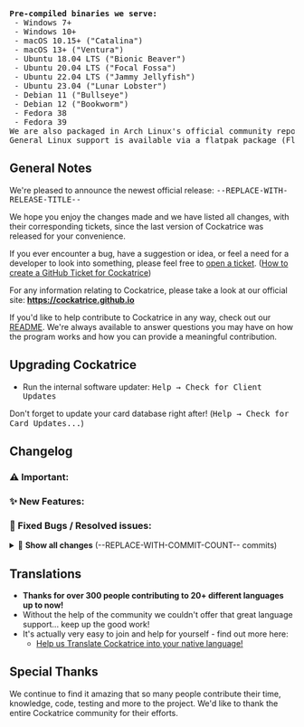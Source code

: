 <!-- this template comes from .ci/release_template.md -->

<!-- Don't forget to delete the previous betas after publishing this!
git push -d origin --REPLACE-WITH-BETA-LIST--
 -->

<!-- This list of binaries should be updated every time the ci is changed to
include different targets -->
<pre>
<b>Pre-compiled binaries we serve:</b>
 - <kbd>Windows 7+</kbd>
 - <kbd>Windows 10+</kbd>
 - <kbd>macOS 10.15+</kbd> ("Catalina")
 - <kbd>macOS 13+</kbd> ("Ventura")
 - <kbd>Ubuntu 18.04 LTS</kbd> ("Bionic Beaver")
 - <kbd>Ubuntu 20.04 LTS</kbd> ("Focal Fossa")
 - <kbd>Ubuntu 22.04 LTS</kbd> ("Jammy Jellyfish")
 - <kbd>Ubuntu 23.04</kbd> ("Lunar Lobster")
 - <kbd>Debian 11</kbd> ("Bullseye")
 - <kbd>Debian 12</kbd> ("Bookworm")
 - <kbd>Fedora 38</kbd>
 - <kbd>Fedora 39</kbd>
<kbd>We are also packaged in Arch Linux's official community repository, courtesy of @FFY00</kbd></i>
<kbd>General Linux support is available via a flatpak package (Flathub)</kbd></i>
</pre>


## General Notes

We're pleased to announce the newest official release: <kbd>--REPLACE-WITH-RELEASE-TITLE--</kbd>

We hope you enjoy the changes made and we have listed all changes, with their corresponding tickets, since the last version of Cockatrice was released for your convenience.

If you ever encounter a bug, have a suggestion or idea, or feel a need for a developer to look into something, please feel free to [open a ticket](https://github.com/Cockatrice/Cockatrice/issues). ([How to create a GitHub Ticket for Cockatrice](https://github.com/Cockatrice/Cockatrice/wiki/How-to-Create-a-GitHub-Ticket-Regarding-Cockatrice))

For any information relating to Cockatrice, please take a look at our official site: **https://cockatrice.github.io**

If you'd like to help contribute to Cockatrice in any way, check out our [README](https://github.com/Cockatrice/Cockatrice#get-involved-). We're always available to answer questions you may have on how the program works and how you can provide a meaningful contribution.


## Upgrading Cockatrice
<!-- this optional section puts a warning banner for problems with updating
> ⚠️ **With this release, we no longer provide a ready-to-install binary for:**
> --DEPRECATED-OS-HERE--
 -->

- Run the internal software updater: <kbd>Help → Check for Client Updates</kbd>

Don't forget to update your card database right after! (<kbd>Help → Check for Card Updates...</kbd>)


## Changelog
<!--
This list is generated and should be moved to their respective header and
possibly edited a little.
Append PR numbers of fixups to their main PR to keep the list coherent.
Put the quantity of remaining PR's below the highlights section.
Remove empty headers when done.

--REPLACE-WITH-GENERATED-LIST--
 -->

<!-- Highlights of the release -->
### ⚠️ Important:
### ✨ New Features:
### 🐛 Fixed Bugs / Resolved issues:

<!-- Complete list of changes (foldable) -->
<details>
<summary>
📘 <b>Show all changes</b> (--REPLACE-WITH-COMMIT-COUNT-- commits)
</summary>

### User Interface
### Under the Hood
### Oracle
### Servatrice
### Webatrice

</details>


## Translations
- **Thanks for over 300 people contributing to 20+ different languages up to now!**
- Without the help of the community we couldn't offer that great language support... keep up the good work!
- It's actually very easy to join and help for yourself - find out more here:
    - [Help us Translate Cockatrice into your native language!](https://github.com/Cockatrice/Cockatrice/wiki/Translation-FAQ)


## Special Thanks
<!-- Personalise this a bit! -->
We continue to find it amazing that so many people contribute their time, knowledge, code, testing and more to the project. We'd like to thank the entire Cockatrice community for their efforts.
<!-- We'd like to especially recognize @ZeldaZach, --ADD-CONTRIBUTORS-HERE-- for their help in preparing so many amazing new features for the user base. -->
